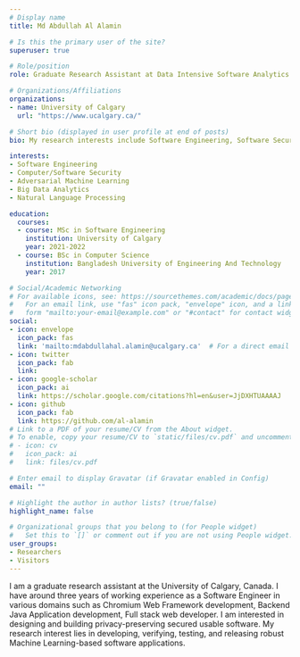 ```yaml
---
# Display name
title: Md Abdullah Al Alamin

# Is this the primary user of the site?
superuser: true

# Role/position
role: Graduate Research Assistant at Data Intensive Software Analytics Lab (DISA)

# Organizations/Affiliations
organizations:
- name: University of Calgary
  url: "https://www.ucalgary.ca/"

# Short bio (displayed in user profile at end of posts)
bio: My research interests include Software Engineering, Software Security, Machine Learning.

interests:
- Software Engineering
- Computer/Software Security
- Adversarial Machine Learning
- Big Data Analytics
- Natural Language Processing

education:
  courses:
  - course: MSc in Software Engineering
    institution: University of Calgary
    year: 2021-2022
  - course: BSc in Computer Science
    institution: Bangladesh University of Engineering And Technology
    year: 2017

# Social/Academic Networking
# For available icons, see: https://sourcethemes.com/academic/docs/page-builder/#icons
#   For an email link, use "fas" icon pack, "envelope" icon, and a link in the
#   form "mailto:your-email@example.com" or "#contact" for contact widget.
social:
- icon: envelope
  icon_pack: fas
  link: 'mailto:mdabdullahal.alamin@ucalgary.ca'  # For a direct email link, use "mailto:test@example.org".
- icon: twitter
  icon_pack: fab
  link: 
- icon: google-scholar
  icon_pack: ai
  link: https://scholar.google.com/citations?hl=en&user=JjDXHTUAAAAJ
- icon: github
  icon_pack: fab
  link: https://github.com/al-alamin
# Link to a PDF of your resume/CV from the About widget.
# To enable, copy your resume/CV to `static/files/cv.pdf` and uncomment the lines below.
# - icon: cv
#   icon_pack: ai
#   link: files/cv.pdf

# Enter email to display Gravatar (if Gravatar enabled in Config)
email: ""

# Highlight the author in author lists? (true/false)
highlight_name: false

# Organizational groups that you belong to (for People widget)
#   Set this to `[]` or comment out if you are not using People widget.
user_groups:
- Researchers
- Visitors
---
```


I am a graduate research assistant at the University of Calgary, Canada. I have around three years of working experience as a Software Engineer in various domains such as Chromium Web Framework development, Backend Java Application development, Full stack web developer. I am interested in designing and building privacy-preserving secured usable software. My research interest lies in developing, verifying, testing,  and releasing robust Machine Learning-based software applications.


